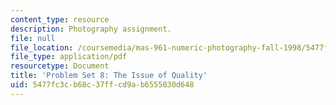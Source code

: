 ```yaml
---
content_type: resource
description: Photography assignment.
file: null
file_location: /coursemedia/mas-961-numeric-photography-fall-1998/5477fc3cb68c37ffcd9ab6555030d648_ps8.pdf
file_type: application/pdf
resourcetype: Document
title: 'Problem Set 8: The Issue of Quality'
uid: 5477fc3c-b68c-37ff-cd9a-b6555030d648
---
```

